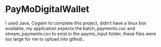 # PayMoDigitalWallet
I used Java, Cygwin to complete this project, didn't have a linux box available, my application expects 
the batch_payments.csc and stream_payments.csv to exist in the paymo_input folder, these files were too large for 
me to upload into github..

